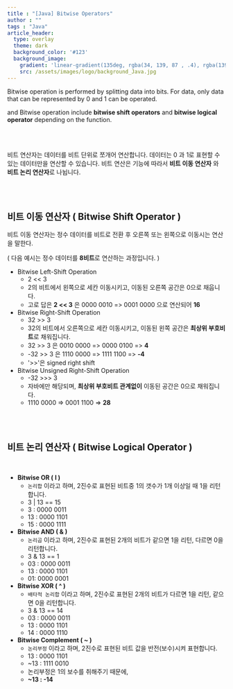 ```yaml
---
title : "[Java] Bitwise Operators"
author : ""
tags : "Java"
article_header:
  type: overlay
  theme: dark
  background_color: '#123'
  background_image:
    gradient: 'linear-gradient(135deg, rgba(34, 139, 87 , .4), rgba(139, 34, 139, .4))'
    src: /assets/images/logo/background_Java.jpg
---
```






Bitwise operation is performed by splitting data into bits. For data, only data that can be represented by 0 and 1 can be operated.

and Bitwise operation include **bitwise shift operators** and **bitwise logical operator** depending on the function.

<br>

<br>

비트 연산자는 데이터를 비트 단위로 쪼개어 연산합니다. 데이터는 0 과 1로 표현할 수 있는 데이터만을 연산할 수 있습니다. 비트 연산은 기능에 따라서 **비트 이동 연산자** 와 **비트 논리 연산자**로 나뉩니다.



<br>

<br>

## 비트 이동 연산자 ( Bitwise Shift Operator )

비트 이동 연산자는 정수 데이터를 비트로 전환  후 오른쪽 또는 왼쪽으로 이동시는 연산을 말한다.

( 다음 예시는 정수 데이터를 **8비트**로 연산하는 과정입니다. )

- Bitwise Left-Shift Operation
  - 2 << 3
  - 2의 비트에서 왼쪽으로 세칸 이동시키고, 이동된 오른쪽 공간은 0으로 채웁니다.
  - 고로 답은 **2 << 3** 은 0000 0010 => 0001 0000 으로 연산되어 **16**
- Bitwise Right-Shift Operation
  - 32 >> 3
  - 32의 비트에서 오른쪽으로 세칸 이동시키고, 이동된 왼쪽 공간은 **최상위 부호비트**로 채워집니다.
  - 32 >> 3 은 0010 0000 => 0000 0100 => **4**
  - -32 >> 3 은 1110 0000 => 1111 1100 => **-4** 
  - '>>'은  signed right shift 
- Bitwise Unsigned Right-Shift Operation
  - -32 >>> 3
  - 자바에만 해당되며, **최상위 부호비트 관계없이** 이동된 공간은 0으로 채워집니다.
  - 1110 0000 => 0001 1100 => **28**

<br>

<br>

## 비트 논리 연산자 ( Bitwise Logical Operator )

<br>

- **Bitwise OR (** **l )**
  - `논리합` 이라고 하며, 2진수로 표현된 비트중 1의 갯수가 1개 이상일 때 1을 리턴합니다.
  - 3 | 13 == 15
  - 3 : 0000 0011
  - 13 : 0000 1101
  - 15 : 0000 1111
- **Bitwise AND ( & )**
  - `논리곱` 이라고 하며, 2진수로 표현된 2개의 비트가 같으면 1을 리턴, 다르면 0을 리턴합니다.
  - 3 & 13 == 1
  - 03 : 0000 0011
  - 13 : 0000 1101
  - 01: 0000 0001
- **Bitwise XOR ( ^ )**
  - `배타적 논리합` 이라고 하며, 2진수로 표현된 2개의 비트가 다르면 1을 리턴, 같으면 0을 리턴합니다.
  - 3 & 13 == 14
  - 03 : 0000 0011
  - 13 : 0000 1101
  - 14 : 0000 1110
- **Bitwise Complement ( ~ )**
  - `논리부정` 이라고 하며, 2진수로 표현된 비트 값을 반전(보수)시켜 표현합니다.
  - 13 : 0000 1101
  - ~13 : 1111 0010 
  - 논리부정은 1의 보수를 취해주기 때문에,
  - **~13 : -14**

<br>

<br>

<br>

<br>

<br>